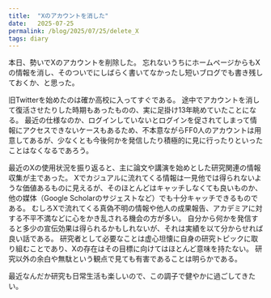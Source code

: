 ```yaml
---
title:  "Xのアカウントを消した"
date:   2025-07-25
permalink: /blog/2025/07/25/delete_X
tags: diary
---
```


本日、勢いでXのアカウントを削除した。
忘れないうちにホームページからもXの情報を消し、そのついでにしばらく書いてなかったし短いブログでも書き残しておくか、と思った。

旧Twitterを始めたのは確か高校に入ってすぐである。
途中でアカウントを消して復活させたりした時期もあったものの、実に足掛け13年眺めていたことになる。
最近の仕様なのか、ログインしていないとログインを促されてしまって情報にアクセスできないケースもあるため、不本意ながらFF0人のアカウントは用意してあるが、少なくとも今後何かを発信したり積極的に見に行ったりといったことはなくなるであろう。

最近のXの使用状況を振り返ると、主に論文や講演を始めとした研究関連の情報収集が主であった。
Xでカジュアルに流れてくる情報は一見他では得られないような価値あるものに見えるが、そのほとんどはキャッチしなくても良いものか、他の媒体（Google Scholarのサジェストなど）でも十分キャッチできるものである。
むしろXで流れてくる真偽不明の情報や他人の成果報告、アカデミアに対する不平不満などに心をかき乱される機会の方が多い。
自分から何かを発信すると多少の宣伝効果は得られるかもしれないが、それは実績を以て分からせれば良い話である。
研究者として必要なことは虚心坦懐に自身の研究トピックに取り組むことであり、Xの存在はその目標に向けてはほとんど意味を持たない。
研究以外の余白や無駄という観点で見ても有害であることは明らかである。

最近なんだか研究も日常生活も楽しいので、この調子で健やかに過ごしてきたい。
